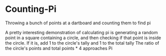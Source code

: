 # Counting-Pi
Throwing a bunch of points at a dartboard and counting them to find pi

A pretty interesting demonstration of calculating pi is generating a random point in a square containing a circle, and then checking if that point is inside the circle.
If it is, add 1 to the circle's tally and 1 to the total tally
The ratio of the circle's points and total points * 4 approaches Pi
